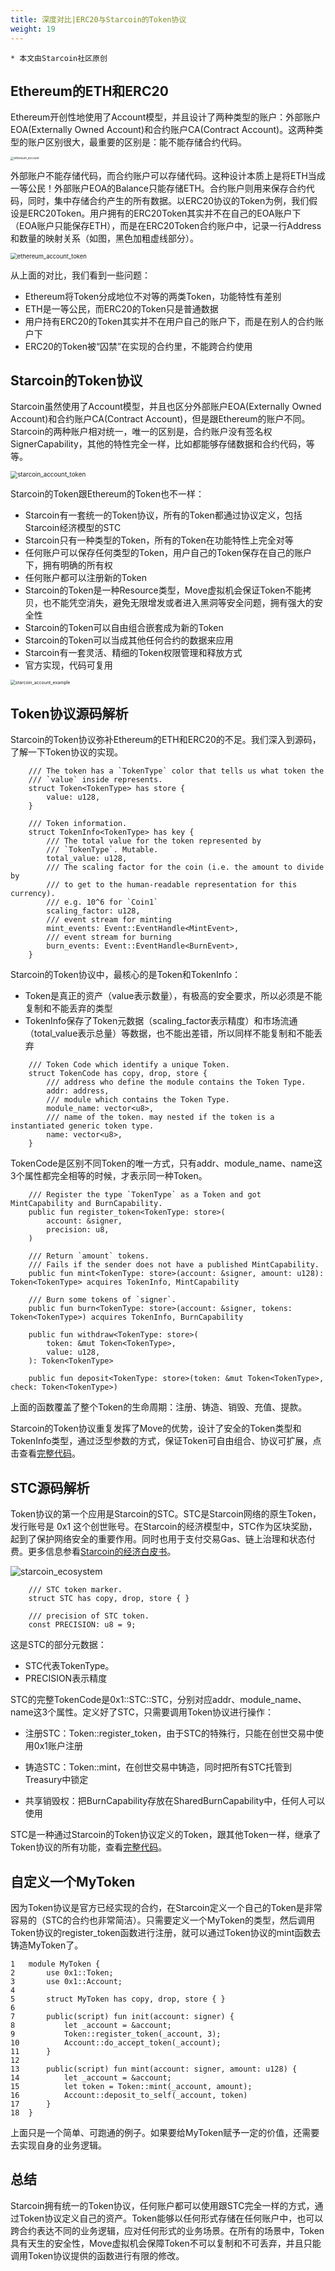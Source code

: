 ```yaml
---
title: 深度对比|ERC20与Starcoin的Token协议
weight: 19
---
```


```
* 本文由Starcoin社区原创
```



## Ethereum的ETH和ERC20

Ethereum开创性地使用了Account模型，并且设计了两种类型的账户：外部账户EOA(Externally Owned Account)和合约账户CA(Contract Account)。这两种类型的账户区别很大，最重要的区别是：能不能存储合约代码。

<img src="https://tva1.sinaimg.cn/large/008i3skNly1gw4119di3vj312o0l6myl.jpg" alt="ethereum_account" style="zoom:33%;" />

外部账户不能存储代码，而合约账户可以存储代码。这种设计本质上是将ETH当成一等公民！外部账户EOA的Balance只能存储ETH。合约账户则用来保存合约代码，同时，集中存储合约产生的所有数据。以ERC20协议的Token为例，我们假设是ERC20Token。用户拥有的ERC20Token其实并不在自己的EOA账户下（EOA账户只能保存ETH），而是在ERC20Token合约账户中，记录一行Address和数量的映射关系（如图，黑色加粗虚线部分）。

<img src="https://tva1.sinaimg.cn/large/008i3skNly1gw42kguzwuj30j707t0ta.jpg" alt="ethereum_account_token" style="zoom:67%;" />

从上面的对比，我们看到一些问题：

* Ethereum将Token分成地位不对等的两类Token，功能特性有差别
* ETH是一等公民，而ERC20的Token只是普通数据
* 用户持有ERC20的Token其实并不在用户自己的账户下，而是在别人的合约账户下
* ERC20的Token被“囚禁”在实现的合约里，不能跨合约使用



## Starcoin的Token协议

Starcoin虽然使用了Account模型，并且也区分外部账户EOA(Externally Owned Account)和合约账户CA(Contract Account)，但是跟Ethereum的账户不同。Starcoin的两种账户相对统一，唯一的区别是，合约账户没有签名权SignerCapability，其他的特性完全一样，比如都能够存储数据和合约代码，等等。

<img src="https://tva1.sinaimg.cn/large/008i3skNly1gw43q501eij30bz08z3yq.jpg" alt="starcoin_account_token" style="zoom:70%;" />

Starcoin的Token跟Ethereum的Token也不一样：

* Starcoin有一套统一的Token协议，所有的Token都通过协议定义，包括Starcoin经济模型的STC
* Starcoin只有一种类型的Token，所有的Token在功能特性上完全对等
* 任何账户可以保存任何类型的Token，用户自己的Token保存在自己的账户下，拥有明确的所有权
* 任何账户都可以注册新的Token
* Starcoin的Token是一种Resource类型，Move虚拟机会保证Token不能拷贝，也不能凭空消失，避免无限增发或者进入黑洞等安全问题，拥有强大的安全性
* Starcoin的Token可以自由组合嵌套成为新的Token
* Starcoin的Token可以当成其他任何合约的数据来应用
* Starcoin有一套灵活、精细的Token权限管理和释放方式
* 官方实现，代码可复用

<img src="https://tva1.sinaimg.cn/large/008i3skNly1gw4413mziqj30n60c9gmc.jpg" alt="starcoin_account_example" style="zoom:50%;" />



## Token协议源码解析

Starcoin的Token协议弥补Ethereum的ETH和ERC20的不足。我们深入到源码，了解一下Token协议的实现。

~~~
    /// The token has a `TokenType` color that tells us what token the
    /// `value` inside represents.
    struct Token<TokenType> has store {
        value: u128,
    }
    
    /// Token information.
    struct TokenInfo<TokenType> has key {
        /// The total value for the token represented by
        /// `TokenType`. Mutable.
        total_value: u128,
        /// The scaling factor for the coin (i.e. the amount to divide by
        /// to get to the human-readable representation for this currency).
        /// e.g. 10^6 for `Coin1`
        scaling_factor: u128,
        /// event stream for minting
        mint_events: Event::EventHandle<MintEvent>,
        /// event stream for burning
        burn_events: Event::EventHandle<BurnEvent>,
    }
~~~

Starcoin的Token协议中，最核心的是Token和TokenInfo：

* Token是真正的资产（value表示数量），有极高的安全要求，所以必须是不能复制和不能丢弃的类型
* TokenInfo保存了Token元数据（scaling_factor表示精度）和市场流通（total_value表示总量）等数据，也不能出差错，所以同样不能复制和不能丢弃

~~~Move
    /// Token Code which identify a unique Token.
    struct TokenCode has copy, drop, store {
        /// address who define the module contains the Token Type.
        addr: address,
        /// module which contains the Token Type.
        module_name: vector<u8>,
        /// name of the token. may nested if the token is a instantiated generic token type.
        name: vector<u8>,
    }
~~~

TokenCode是区别不同Token的唯一方式，只有addr、module_name、name这3个属性都完全相等的时候，才表示同一种Token。

~~~Move
    /// Register the type `TokenType` as a Token and got MintCapability and BurnCapability.
    public fun register_token<TokenType: store>(
        account: &signer,
        precision: u8,
    )
    
    /// Return `amount` tokens.
    /// Fails if the sender does not have a published MintCapability.
    public fun mint<TokenType: store>(account: &signer, amount: u128): Token<TokenType> acquires TokenInfo, MintCapability
    
    /// Burn some tokens of `signer`.
    public fun burn<TokenType: store>(account: &signer, tokens: Token<TokenType>) acquires TokenInfo, BurnCapability
    
    public fun withdraw<TokenType: store>(
        token: &mut Token<TokenType>,
        value: u128,
    ): Token<TokenType>
    
    public fun deposit<TokenType: store>(token: &mut Token<TokenType>, check: Token<TokenType>)
~~~

上面的函数覆盖了整个Token的生命周期：注册、铸造、销毁、充值、提款。

Starcoin的Token协议重复发挥了Move的优势，设计了安全的Token类型和TokenInfo类型，通过泛型参数的方式，保证Token可自由组合、协议可扩展，点击查看[完整代码](https://github.com/starcoinorg/starcoin/blob/master/vm/stdlib/modules/Token.move)。



## STC源码解析

Token协议的第一个应用是Starcoin的STC。STC是Starcoin网络的原生Token，发行账号是 0x1 这个创世账号。在Starcoin的经济模型中，STC作为区块奖励，起到了保护网络安全的重要作用。同时也用于支付交易Gas、链上治理和状态付费。更多信息参看[Starcoin的经济白皮书](https://starcoin.org/zh/overview/economy_whitepaper/)。

![starcoin_ecosystem](https://tva1.sinaimg.cn/large/008i3skNly1gw49l596tnj30dt077gm1.jpg)

~~~Move
    /// STC token marker.
    struct STC has copy, drop, store { }

    /// precision of STC token.
    const PRECISION: u8 = 9;
~~~

这是STC的部分元数据：

* STC代表TokenType。
* PRECISION表示精度

STC的完整TokenCode是0x1::STC::STC，分别对应addr、module_name、name这3个属性。定义好了STC，只需要调用Token协议进行操作：

* 注册STC：Token::register_token，由于STC的特殊行，只能在创世交易中使用0x1账户注册

* 铸造STC：Token::mint，在创世交易中铸造，同时把所有STC托管到Treasury中锁定
* 共享销毁权：把BurnCapability存放在SharedBurnCapability中，任何人可以使用

STC是一种通过Starcoin的Token协议定义的Token，跟其他Token一样，继承了Token协议的所有功能，查看[完整代码](https://github.com/starcoinorg/starcoin/blob/master/vm/stdlib/modules/STC.move)。



## 自定义一个MyToken

因为Token协议是官方已经实现的合约，在Starcoin定义一个自己的Token是非常容易的（STC的合约也非常简洁）。只需要定义一个MyToken的类型，然后调用Token协议的register_token函数进行注册，就可以通过Token协议的mint函数去铸造MyToken了。

~~~Move
1   module MyToken {
2       use 0x1::Token;
3       use 0x1::Account;
4
5       struct MyToken has copy, drop, store { }
6
7       public(script) fun init(account: signer) {
8           let _account = &account;
9           Token::register_token(_account, 3);
10          Account::do_accept_token(_account);
11      }
12
13      public(script) fun mint(account: signer, amount: u128) {
14          let _account = &account;
15          let token = Token::mint(_account, amount);
16          Account::deposit_to_self(_account, token)
17      }
18  }
~~~

上面只是一个简单、可跑通的例子。如果要给MyToken赋予一定的价值，还需要去实现自身的业务逻辑。



## 总结

Starcoin拥有统一的Token协议，任何账户都可以使用跟STC完全一样的方式，通过Token协议定义自己的资产。Token能够以任何形式存储在任何账户中，也可以跨合约表达不同的业务逻辑，应对任何形式的业务场景。在所有的场景中，Token具有天生的安全性，Move虚拟机会保障Token不可以复制和不可丢弃，并且只能调用Token协议提供的函数进行有限的修改。

